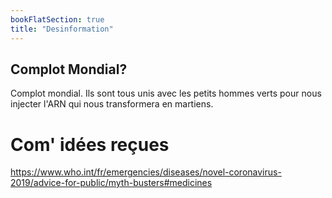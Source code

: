 ```yaml
---
bookFlatSection: true
title: "Desinformation"
---
```



## Complot Mondial?
Complot mondial. Ils sont tous unis avec les petits hommes verts pour nous injecter l'ARN qui nous transformera en martiens.

# Com' idées reçues
https://www.who.int/fr/emergencies/diseases/novel-coronavirus-2019/advice-for-public/myth-busters#medicines
